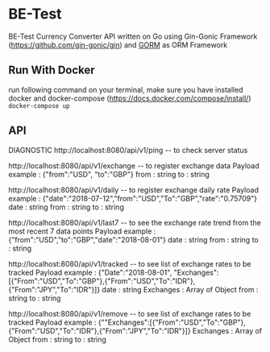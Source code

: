 # BE-Test

BE-Test Currency Converter API written on Go using Gin-Gonic Framework (https://github.com/gin-gonic/gin) and 
[GORM](https://github.com/jinzhu/gorm) as ORM Framework

## Run With Docker
run following command on your terminal, make sure you have installed docker and docker-compose (https://docs.docker.com/compose/install/)
`docker-compose up`

## API

DIAGNOSTIC
http://localhost:8080/api/v1/ping -- to check server status

http://localhost:8080/api/v1/exchange -- to register exchange data 
Payload example : {"from":"USD", "to":"GBP"}
from : string
to : string


http://localhost:8080/api/v1/daily -- to register exchange daily rate 
Payload example : {"date":"2018-07-12","from":"USD","To":"GBP","rate":"0.75709"}
date : string
from : string
to : string

http://localhost:8080/api/v1/last7 -- to see the exchange rate trend from the most recent 7 data points
Payload example : {"from":"USD","to":"GBP","date":"2018-08-01"}
date : string
from : string
to : string


http://localhost:8080/api/v1/tracked -- to see list of exchange rates to be tracked
Payload example : {"Date":"2018-08-01", "Exchanges":[{"From":"USD","To":"GBP"},{"From":"USD","To":"IDR"},{"From":"JPY","To":"IDR"}]}
date : string
Exchanges : Array of Object 
 from : string
 to : string


 http://localhost:8080/api/v1/remove -- to see list of exchange rates to be tracked
Payload example : {""Exchanges":[{"From":"USD","To":"GBP"},{"From":"USD","To":"IDR"},{"From":"JPY","To":"IDR"}]}
Exchanges : Array of Object 
 from : string
 to : string